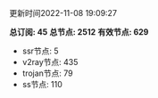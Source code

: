 更新时间2022-11-08 19:09:27

**总订阅: 45**
**总节点: 2512**
**有效节点: 629**
- ssr节点: 5
- v2ray节点: 435
- trojan节点: 79
- ss节点: 110
